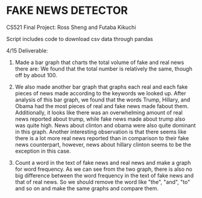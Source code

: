 # FAKE NEWS DETECTOR
CS521 Final Project: Ross Sheng and Futaba Kikuchi 

Script includes code to download csv data through pandas

4/15 Deliverable:


1. Made a bar graph that charts the total volume of fake and real news there are: We found that the total number is relatively the same, though off by about 100. 

2. We also made another bar graph that graphs each real and each fake pieces of news made according to the keywords we looked up.
 		After analysis of this bar graph, we found that the words Trump, Hillary, and Obama had the most pieces of real and fake news made fabout them. 
		Additionally, it looks like there was an overwhelming amount of real news reported about trump, while fake news made about trump also was quite high.
		News about clinton and obama were also quite dominant in this graph. Another interesting observation is that there seems like there is a lot more 
		real news reported than in comparison to their fake news counterpart, however, news about hillary clinton seems to be the exception in this case. 

3. Count a word in the text of fake news and real news and make a graph for word frequency. As we can see from the two graph, there is also no big difference between the word frequency in the text of fake news and that of real news. So we should remove the word like "the", "and", "to" and so on and make the same graphs and compare them. 






